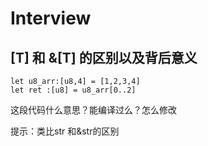 # Interview

## [T] 和 &[T] 的区别以及背后意义

    let u8_arr:[u8,4] = [1,2,3,4]
    let ret :[u8] = u8_arr[0..2]

这段代码什么意思？能编译过么？怎么修改

提示：类比str 和&str的区别